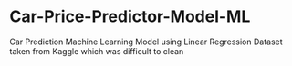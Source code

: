 # Car-Price-Predictor-Model-ML
Car Prediction Machine Learning Model using Linear Regression
Dataset taken from Kaggle which was difficult to clean 
